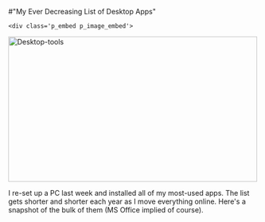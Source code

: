 #"My Ever Decreasing List of Desktop Apps"


    <div class='p_embed p_image_embed'>
<a href="http://getfile2.posterous.com/getfile/files.posterous.com/conoroneill/jLkY7cYDrgsZG9lXGCCXtmd8loxEa26TIZBNcodBmwJ3ussycWKa8b1iTijL/desktop-tools.png"><img alt="Desktop-tools" height="292" src="http://getfile3.posterous.com/getfile/files.posterous.com/conoroneill/IbVXTpLvk9lMET40UiIDCd0NgPhn7Lrgm4peU0tPQffyuEambfSRgBCmQrpo/desktop-tools.png.scaled.500.jpg" width="500" /></a>
</div>
<p>I re-set up a PC last week and installed all of my most-used apps. The list gets shorter and shorter each year as I move everything online. Here&#39;s a snapshot of the bulk of them (MS Office implied of course). </p>
  